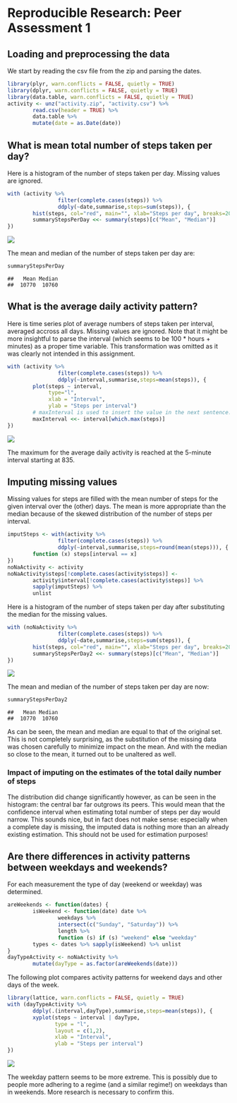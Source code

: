 # Reproducible Research: Peer Assessment 1

## Loading and preprocessing the data

We start by reading the csv file from the zip and parsing the dates.


```r
library(plyr, warn.conflicts = FALSE, quietly = TRUE)
library(dplyr, warn.conflicts = FALSE, quietly = TRUE)
library(data.table, warn.conflicts = FALSE, quietly = TRUE)
activity <- unz("activity.zip", "activity.csv") %>%
        read.csv(header = TRUE) %>%
        data.table %>%
        mutate(date = as.Date(date))
```

## What is mean total number of steps taken per day?

Here is a histogram of the number of steps taken per day.
Missing values are ignored.


```r
with (activity %>%
                filter(complete.cases(steps)) %>%
                ddply(~date,summarise,steps=sum(steps)), {
        hist(steps, col="red", main="", xlab="Steps per day", breaks=20)
        summaryStepsPerDay <<- summary(steps)[c("Mean", "Median")]
})
```

![](PA1_template_files/figure-html/stepsPerDay-1.png) 

The mean and median of the number of steps taken per day are:


```r
summaryStepsPerDay
```

```
##   Mean Median 
##  10770  10760
```

## What is the average daily activity pattern?

Here is time series plot of average numbers of steps taken per interval,
averaged accross all days. Missing values are ignored. Note that it might be
more insightful to parse the interval (which seems to be 100 * hours + minutes)
as a proper time variable. This transformation was omitted as it was clearly
not intended in this assignment. 


```r
with (activity %>%
                filter(complete.cases(steps)) %>%
                ddply(~interval,summarise,steps=mean(steps)), {
        plot(steps ~ interval,
             type="l",
             xlab = "Interval",
             ylab = "Steps per interval")
        # maxInterval is used to insert the value in the next sentence.
        maxInterval <<- interval[which.max(steps)]
})
```

![](PA1_template_files/figure-html/activityPattern-1.png) 

The maximum for the average daily activity is reached at the 5-minute
interval starting at 835.

## Imputing missing values

Missing values for steps are filled with the mean number of steps for the
given interval over the (other) days. The mean is more appropriate than the
median because of the skewed distribution of the number of steps per interval.


```r
imputSteps <- with(activity %>%
                filter(complete.cases(steps)) %>%
                ddply(~interval,summarise,steps=round(mean(steps))), {
        function (x) steps[interval == x]
})
noNaActivity <- activity
noNaActivity$steps[!complete.cases(activity$steps)] <-
        activity$interval[!complete.cases(activity$steps)] %>%
        sapply(imputSteps) %>%
        unlist
```

Here is a histogram of the number of steps taken per day after substituting
the median for the missing values.


```r
with (noNaActivity %>%
                filter(complete.cases(steps)) %>%
                ddply(~date,summarise,steps=sum(steps)), {
        hist(steps, col="red", main="", xlab="Steps per day", breaks=20)
        summaryStepsPerDay2 <<- summary(steps)[c("Mean", "Median")]
})
```

![](PA1_template_files/figure-html/stepsPerDay2-1.png) 

The mean and median of the number of steps taken per day are now:


```r
summaryStepsPerDay2
```

```
##   Mean Median 
##  10770  10760
```

As can be seen, the mean and median are equal to that of the original set.
This is not completely surprising, as the substitution of the missing data
was chosen carefully to minimize impact on the mean. And with the median so
close to the mean, it turned out to be unaltered as well.

### Impact of imputing on the estimates of the total daily number of steps

The distribution did change significantly however, as can be seen in the
histogram: the central bar far outgrows its peers. This would mean that the
confidence interval when estimating total number of steps per day would narrow.
This sounds nice, but in fact does not make sense: especially when a
complete day is missing, the imputed data is nothing more than an already
existing estimation. This should not be used for estimation purposes!

## Are there differences in activity patterns between weekdays and weekends?

For each measurement the type of day (weekend or weekday) was determined.


```r
areWeekends <- function(dates) {
        isWeekend <- function(date) date %>%
                weekdays %>%
                intersect(c("Sunday", "Saturday")) %>%
                length %>%
                function (s) if (s) "weekend" else "weekday"
        types <- dates %>% sapply(isWeekend) %>% unlist
}
dayTypeActivity <- noNaActivity %>%
        mutate(dayType = as.factor(areWeekends(date)))
```

The following plot compares activity patterns for weekend days and other
days of the week.


```r
library(lattice, warn.conflicts = FALSE, quietly = TRUE)
with (dayTypeActivity %>%
        ddply(.(interval,dayType),summarise,steps=mean(steps)), {
        xyplot(steps ~ interval | dayType,
               type = "l",
               layout = c(1,2),
               xlab = "Interval",
               ylab = "Steps per interval")
})
```

![](PA1_template_files/figure-html/plotweekdays-1.png) 

The weekday pattern seems to be more extreme. This is possibly due to people
more adhering to a regime (and a similar regime!) on weekdays than in weekends.
More research is necessary to confirm this.
